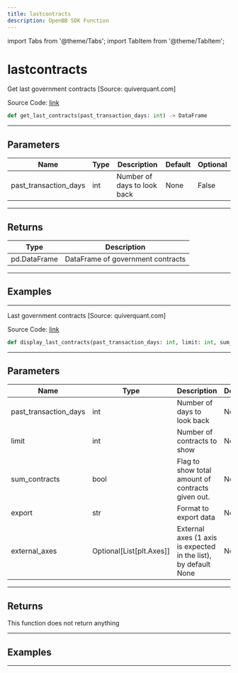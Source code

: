 ```yaml
---
title: lastcontracts
description: OpenBB SDK Function
---
```


import Tabs from '@theme/Tabs';
import TabItem from '@theme/TabItem';

# lastcontracts

<Tabs>
<TabItem value="model" label="Model" default>

Get last government contracts [Source: quiverquant.com]

Source Code: [link](https://github.com/OpenBB-finance/OpenBBTerminal/tree/main/openbb_terminal/stocks/government/quiverquant_model.py#L377)

```python
def get_last_contracts(past_transaction_days: int) -> DataFrame
```
---

## Parameters

| Name | Type | Description | Default | Optional |
| ---- | ---- | ----------- | ------- | -------- |
| past_transaction_days | int | Number of days to look back | None | False |

---

## Returns

| Type | Description |
| ---- | ----------- |
| pd.DataFrame | DataFrame of government contracts |

---

## Examples

---



</TabItem>
<TabItem value="view" label="View">

Last government contracts [Source: quiverquant.com]

Source Code: [link](https://github.com/OpenBB-finance/OpenBBTerminal/tree/main/openbb_terminal/stocks/government/quiverquant_view.py#L225)

```python
def display_last_contracts(past_transaction_days: int, limit: int, sum_contracts: bool, export: str, external_axes: Optional[List[matplotlib.axes._axes.Axes]]) -> None
```
---

## Parameters

| Name | Type | Description | Default | Optional |
| ---- | ---- | ----------- | ------- | -------- |
| past_transaction_days | int | Number of days to look back | None | False |
| limit | int | Number of contracts to show | None | False |
| sum_contracts | bool | Flag to show total amount of contracts given out. | None | False |
| export | str | Format to export data | None | False |
| external_axes | Optional[List[plt.Axes]] | External axes (1 axis is expected in the list), by default None | None | True |

---

## Returns

This function does not return anything

---

## Examples

---



</TabItem>
</Tabs>